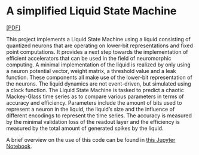 # A simplified Liquid State Machine

[[PDF]](https://raw.githubusercontent.com/m4urin/SimpleLSM/main/paper.pdf)

This project implements a Liquid State Machine using a liquid consisting of quantized neurons that are operating on lower-bit representations and fixed point computations. It provides a next step towards the implementation of efficient accelerators that can be used in the field of neuromorphic computing. A minimal implementation of the liquid is realized by only using a neuron potential vector, weight matrix, a threshold value and a leak function. These components all make use of the lower-bit representation of the neurons. The liquid dynamics are not event-driven, but simulated using a clock function. The Liquid State Machine is tasked to predict a chaotic Mackey-Glass time series as to compare various parameters in terms of accuracy and efficiency. Parameters include the amount of bits used to represent a neuron in the liquid, the liquid’s size and the influence of different encodings to represent the time series. The accuracy is measured by the minimal validation loss of the readout layer and the efficiency is measured by the total amount of generated spikes by the liquid.

A brief overview on the use of this code can be found in [this Jupyter Notebook](experiment.ipynb).
